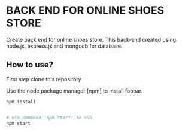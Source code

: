 # BACK END FOR ONLINE SHOES STORE

Create back end for online shoes store. This back-end created using node.js, express.js and mongodb for database.

## How to use?

First step clone this repository

Use the node package manager [npm] to install foobar.

```bash
npm install
```

```bash

# use command 'npm start' to run
npm start
```
